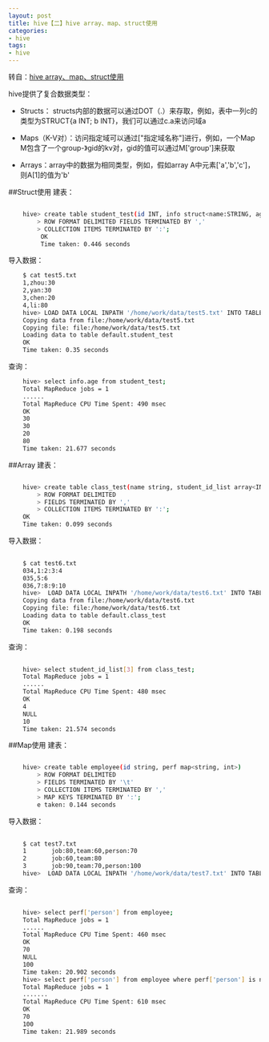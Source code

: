 ```yaml
---
layout: post
title: hive【二】hive array、map、struct使用
categories:
- hive
tags:
- hive
---
```


转自：<a href="http://www.cnblogs.com/end/archive/2013/01/17/2863884.html">hive array、map、struct使用</a>

hive提供了复合数据类型：<br>

- Structs： structs内部的数据可以通过DOT（.）来存取，例如，表中一列c的类型为STRUCT{a INT; b INT}，我们可以通过c.a来访问域a<br>

- Maps（K-V对）：访问指定域可以通过["指定域名称"]进行，例如，一个Map M包含了一个group-》gid的kv对，gid的值可以通过M['group']来获取<br>

- Arrays：array中的数据为相同类型，例如，假如array A中元素['a','b','c']，则A[1]的值为'b'

##Struct使用
建表：

```bash

	hive> create table student_test(id INT, info struct<name:STRING, age:INT>)  
	    > ROW FORMAT DELIMITED FIELDS TERMINATED BY ','                         
		> COLLECTION ITEMS TERMINATED BY ':';                                   
		 OK  
		 Time taken: 0.446 seconds 
```
导入数据：

```bash
	$ cat test5.txt   
	1,zhou:30  
	2,yan:30  
	3,chen:20  
	4,li:80  
	hive> LOAD DATA LOCAL INPATH '/home/work/data/test5.txt' INTO TABLE student_test;  
	Copying data from file:/home/work/data/test5.txt  
	Copying file: file:/home/work/data/test5.txt  
	Loading data to table default.student_test  
	OK  
	Time taken: 0.35 seconds  
```
查询：
	
```bash
	hive> select info.age from student_test;  
	Total MapReduce jobs = 1  
	......  
	Total MapReduce CPU Time Spent: 490 msec  
	OK  
	30  
	30  
	20  
	80  
	Time taken: 21.677 seconds  
```
##Array
建表：

```bash

	hive> create table class_test(name string, student_id_list array<INT>)  
	    > ROW FORMAT DELIMITED                                              
	    > FIELDS TERMINATED BY ','                                          
	    > COLLECTION ITEMS TERMINATED BY ':';                               
	OK  
	Time taken: 0.099 seconds  
```

导入数据：

```bash
	
	$ cat test6.txt   
	034,1:2:3:4  
	035,5:6  
	036,7:8:9:10  
	hive>  LOAD DATA LOCAL INPATH '/home/work/data/test6.txt' INTO TABLE class_test ;  
	Copying data from file:/home/work/data/test6.txt  
	Copying file: file:/home/work/data/test6.txt  
	Loading data to table default.class_test  
	OK  
	Time taken: 0.198 seconds  
```	
	
查询：

```bash
	
	hive> select student_id_list[3] from class_test;  
	Total MapReduce jobs = 1  
	......  
	Total MapReduce CPU Time Spent: 480 msec  
	OK  
	4  
	NULL  
	10  
	Time taken: 21.574 seconds  
```

##Map使用
建表：

```bash

	hive> create table employee(id string, perf map<string, int>)       
        > ROW FORMAT DELIMITED                                          
   		> FIELDS TERMINATED BY '\t'                                
   	    > COLLECTION ITEMS TERMINATED BY ','                       
        > MAP KEYS TERMINATED BY ':';                                    
	    e taken: 0.144 seconds  
```

导入数据：

```bash
	
	$ cat test7.txt   
	1       job:80,team:60,person:70  
	2       job:60,team:80  
	3       job:90,team:70,person:100  
	hive>  LOAD DATA LOCAL INPATH '/home/work/data/test7.txt' INTO TABLE employee;
```

查询：

```bash
	
	hive> select perf['person'] from employee;  
	Total MapReduce jobs = 1  
	......  
	Total MapReduce CPU Time Spent: 460 msec  
	OK  
	70  
	NULL  
	100  
	Time taken: 20.902 seconds  
	hive> select perf['person'] from employee where perf['person'] is not null;     
	Total MapReduce jobs = 1  
	.......  
	Total MapReduce CPU Time Spent: 610 msec  
	OK  
	70  
	100  
	Time taken: 21.989 seconds  
```
